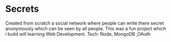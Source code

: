 # Secrets

Created from scratch a social network where people can write there secret anonymously which can be seen by all people. This was a fun project which i build will learning Web Development. Tech: Node, MongoDB ,OAuth
